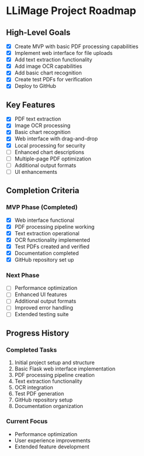# LLiMage Project Roadmap

## High-Level Goals
- [x] Create MVP with basic PDF processing capabilities
- [x] Implement web interface for file uploads
- [x] Add text extraction functionality
- [x] Add image OCR capabilities
- [x] Add basic chart recognition
- [x] Create test PDFs for verification
- [x] Deploy to GitHub

## Key Features
- [x] PDF text extraction
- [x] Image OCR processing
- [x] Basic chart recognition
- [x] Web interface with drag-and-drop
- [x] Local processing for security
- [ ] Enhanced chart descriptions
- [ ] Multiple-page PDF optimization
- [ ] Additional output formats
- [ ] UI enhancements

## Completion Criteria
### MVP Phase (Completed)
- [x] Web interface functional
- [x] PDF processing pipeline working
- [x] Text extraction operational
- [x] OCR functionality implemented
- [x] Test PDFs created and verified
- [x] Documentation completed
- [x] GitHub repository set up

### Next Phase
- [ ] Performance optimization
- [ ] Enhanced UI features
- [ ] Additional output formats
- [ ] Improved error handling
- [ ] Extended testing suite

## Progress History
### Completed Tasks
1. Initial project setup and structure
2. Basic Flask web interface implementation
3. PDF processing pipeline creation
4. Text extraction functionality
5. OCR integration
6. Test PDF generation
7. GitHub repository setup
8. Documentation organization

### Current Focus
- Performance optimization
- User experience improvements
- Extended feature development
